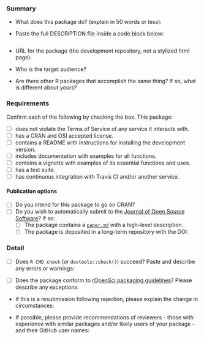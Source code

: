 ### Summary

-   What does this package do? (explain in 50 words or less):


-   Paste the full DESCRIPTION file inside a code block below:

```

```

-   URL for the package (the development repository, not a stylized html page):

-   Who is the target audience?  

-   Are there other R packages that accomplish the same thing? If so, what is different about yours?  

### Requirements

Confirm each of the following by checking the box.  This package:

- [ ] does not violate the Terms of Service of any service it interacts with. 
- [ ] has a CRAN and OSI accepted license.
- [ ] contains a README with instructions for installing the development version. 
- [ ] includes documentation with examples for all functions.
- [ ] contains a vignette with examples of its essential functions and uses.
- [ ] has a test suite.
- [ ] has continuous integration with Travis CI and/or another service.

#### Publication options

- [ ] Do you intend for this package to go on CRAN?  
- [ ] Do you wish to automatically submit to the [Journal of Open Source Software](http://joss.theoj.org/)? If so:
    - [ ] The package contains a [`paper.md`](http://joss.theoj.org/about#paper_structure) with a high-level description.
    - [ ] The package is deposited in a long-term repository with the DOI: 

### Detail

- [ ] Does `R CMD check` (or `devtools::check()`) succeed?  Paste and describe any errors or warnings:

- [ ] Does the package conform to [rOpenSci packaging guidelines](https://github.com/ropensci/packaging_guide)? Please describe any exceptions:

- If this is a resubmission following rejection, please explain the change in circumstances:

- If possible, please provide recommendations of reviewers - those with experience with similar packages and/or likely users of your package - and their GitHub user names:

